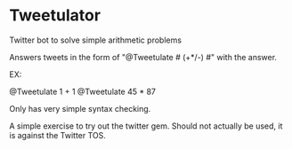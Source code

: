 Tweetulator
===========

Twitter bot to solve simple arithmetic problems

Answers tweets in the form of "@Tweetulate # (+*/-) #" with the answer.

EX:

@Tweetulate 1 + 1
@Tweetulate 45 * 87

Only has very simple syntax checking.

A simple exercise to try out the twitter gem. Should not actually be used, it is against the Twitter TOS.
